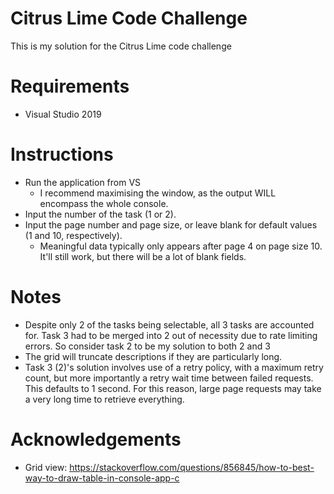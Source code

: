 # Citrus Lime Code Challenge

This is my solution for the Citrus Lime code challenge

# Requirements
* Visual Studio 2019

# Instructions
* Run the application from VS
  * I recommend maximising the window, as the output WILL encompass the whole console.
* Input the number of the task (1 or 2).
* Input the page number and page size, or leave blank for default values (1 and 10, respectively).
  * Meaningful data typically only appears after page 4 on page size 10. It'll still work, but there will be a lot of blank fields.

# Notes
* Despite only 2 of the tasks being selectable, all 3 tasks are accounted for. Task 3 had to be merged into 2 out of necessity due to rate limiting errors. So consider task 2 to be my solution to both 2 and 3
* The grid will truncate descriptions if they are particularly long.
* Task 3 (2)'s solution involves use of a retry policy, with a maximum retry count, but more importantly a retry wait time between failed requests. This defaults to 1 second. For this reason, large page requests may take a very long time to retrieve everything.

# Acknowledgements
* Grid view: https://stackoverflow.com/questions/856845/how-to-best-way-to-draw-table-in-console-app-c
